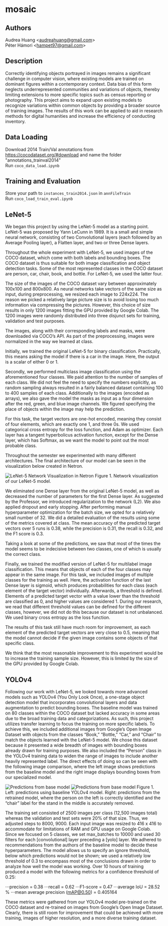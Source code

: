 # mosaic

## Authors
Audrea Huang \<audreahuang@gmail.com> <br>
Péter Hámori \<hampet97@gmail.com>

## Description
Correctly identifying objects portrayed in images remains a significant challenge in computer vision, where existing models are trained on dominant figures within a contemporary context. Data bias of this form neglects underrepresented communities and variations of objects, thereby limiting extensions to more specific topics such as census reporting or photography. This project aims to expand upon existing models to recognize variations within common objects by providing a broader source of training images. The results of this work can be applied to aid in research methods for digital humanities and increase the efficiency of conducting inventory.

## Data Loading
Download 2014 Train/Val annotations from https://cocodataset.org/#download and name the folder "annotations_trainval2014"<br>
Run `coco_data_load.ipynb`

## Training and Evaluation
Store your path to `instances_train2014.json` in `annFileTrain`<br>
Run `coco_load_train_eval.ipynb`

## LeNet-5
We began this project by using the LeNet-5 model as a starting point. LeNet-5 was proposed by Yann LeCunn in 1989. It is a small and simple neural network, consisting of two Convolutional layers (each followed by an Average Pooling layer), a Flatten layer, and two or three Dense layers. 

Throughout the whole experiment with LeNet-5, we used images of the COCO dataset, which come with both labels and bounding boxes. The COCO dataset is thus suitable for both image classification and object detection tasks. Some of the most represented classes in the COCO dataset are person, car, chair, book, and bottle. For LeNet-5, we used the latter four. 

The size of the images of the COCO dataset vary between approximately 100x100 and 800x800. As neural networks take vectors of the same size as input, during preprocessing, we resized each image to 224x224. The reason we picked a relatively large picture size is to avoid losing too much information via compressing the pictures. However, this choice of size results in only 1200 images fitting the GPU provided by Google Colab. The 1200 images were randomly distributed into three disjunct sets for training, validation and test purposes. 

The images, along with their corresponding labels and masks, were downloaded via COCO’s API. As part of the preprocessing, images were normalized in the way we learned at class. 

Initially, we trained the original LeNet-5 for binary classification. Practically, this means asking the model if there is a car in the image. Here, the output is a scalar of either 0 or 1. 

Secondly, we performed multiclass image classification using the aforementioned four classes. We paid attention to the number of samples of each class. We did not feel the need to specify the numbers explicitly, as random sampling always resulted in a fairly balanced dataset containing 100 to 400 samples of each class. Additionally to the images (encoded as arrays), we also gave the model the masks as input as a four dimension after the red, green, and blue image channels. We figured specifying the place of objects within the image may help the prediction.

For this task, the target vectors are one-hot encoded, meaning they consist of four elements, which are exactly one 1, and three 0s. We used categorical cross entropy for the loss function, and Adam as optimizer. Each layer has a tangent hyperbolicus activation function, except for the Dense layer, which has Softmax, as we want the model to point out the most probable class. 

Throughout the semester we experimented with many different architectures. The final architecture of our model can be seen in the visualization below created in Netron. 

![LeNet-5 Network Visualization in Netron](https://github.com/audreah/mosaic/blob/main/LeNet-viz.png)
Figure 1. Network visualization of our LeNet-5 model.

We eliminated one Dense layer from the original LeNet-5 model, as well as decreased the number of parameters for the first Dense layer. As suggested by the Professor, we introduced regularization to the network (L2). We also applied dropout and early stopping. 
After performing manual hyperparameter optimization for the batch size, we opted for a relatively small number of 32. 
We did a detailed evaluation of the results using some of the metrics covered at class. The mean accuracy of the predicted target vectors over 5 runs is 0.38, while the precision is 0.31, the recall is 0.32, and the F1 score is 0.3. 

Taking a look at some of the predictions, we saw that most of the times the model seems to be indecisive between two classes, one of which is usually the correct class. 

Finally, we trained the modified version of LeNet-5 for multilabel image classification. This means that objects of each of the four classes may appear in the same image. For this task, we included images of multiple classes for the training as well. Here, the activation function of the last Dense layer is sigmoid, which produces probabilities for each class (each element of the target vector) individually. Afterwards, a threshold is defined. Elements of a predicted target vector with a value lower than the threshold are classified as 0, and higher values are considered 1. During our research, we read that different threshold values can be defined for the different classes, however, we did not do this because our dataset is not unbalanced. We used binary cross entropy as the loss function. 

The results of this task still have much room for improvement, as each element of the predicted target vectors are very close to 0.5, meaning that the model cannot decide if the given image contains some objects of that specific class. 

We think that the most reasonable improvement to this experiment would be to increase the training sample size. However, this is limited by the size of the GPU provided by Google Colab. 

## YOLOv4
Following our work with LeNet-5, we looked towards more advanced models such as YOLOv4 (You Only Look Once), a one-stage object detection model that incorporates convolutional layers and data augmentation to predict bounding boxes. The baseline model was trained on 80 classes within the COCO dataset but lacked accuracy in some areas due to the broad training data and categorizations. As such, this project utilizes transfer learning to focus the training on more specific labels. To achieve this, we included additional images from Google’s Open Image Dataset with objects from the classes “Book,” “Bottle,” “Car,” and “Chair” to match the objects learned with the LeNet-5 model. We chose this dataset because it presented a wide breadth of images with bounding boxes already drawn for training purposes. We also included the “Person” class in the YOLOv4 training data to widen the range of images to include another heavily represented label. The direct effects of doing so can be seen with the following image comparison, where the left image shows predictions from the baseline model and the right image displays bounding boxes from our specialized model.

![Predictions from base model](https://github.com/audreah/mosaic/blob/main/yolo-base-model.png)
![Predictions from base model](https://github.com/audreah/mosaic/blob/main/yolo_best_weights.png)
Figure 1. Left: predictions using baseline YOLOv4 model. Right: predictions from the retrained model, where the person on the left is correctly identified and the “chair” label for the stand in the middle is accurately removed.

The training set consisted of 2500 images per class (12,500 images total) whereas the validation and test sets were 20% of that size. Thus, we adjusted steps to 8000, 9000. Each input image was resized to 416 x 416 to accommodate for limitations of RAM and GPU usage on Google Colab. Since we focused on 5 classes, we set max_batches to 10000 and used 30 filters for each \[convolutional] layer preceding a \[yolo] layer. We adhered to recommendations from the authors of the baseline model to decide these hyperparameters. The model allows us to specify an ignore threshold, below which predictions would not be shown; we used a relatively low threshold of 0.3 to encompass most of the conclusions drawn in order to analyze how well the model was working. Over 10 hours of training produced a model with the following metrics for a confidence threshold of 0.25:

⋅⋅⋅precision = 0.38
⋅⋅⋅recall = 0.62
⋅⋅⋅F1-score = 0.47
⋅⋅⋅average IoU = 28.52 % 
⋅⋅⋅mean average precision (mAP@0.50) = 0.405164

These metrics were gathered from our YOLOv4 model pre-trained on the COCO dataset and re-trained on images from Google’s Open Image Dataset. Clearly, there is still room for improvement that could be achieved with more training, images of higher resolution, and a more diverse training dataset. 

